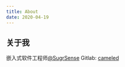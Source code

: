 ```yaml
---
title: About 
date: 2020-04-19 
---
```


## 关于我
嵌入式软件工程师[@SugrSense](https://www.sugrsense.com)
Gitlab: [cameled](https://gitlab.com/cameled)



